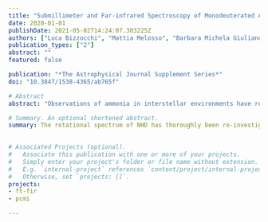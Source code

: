 ```yaml
---
title: "Submillimeter and Far-infrared Spectroscopy of Monodeuterated Amidogen Radical (NHD): Improved Rest Frequencies for Astrophysical Observations"
date: 2020-01-01
publishDate: 2021-05-02T14:24:07.303225Z
authors: ["Luca Bizzocchi", "Mattia Melosso", "Barbara Michela Giuliano", "Luca Dore", "Filippo Tamassia", "Marie-Aline Martin-Drumel", "Olivier Pirali", "Laurent Margulès", "Paola Caselli"]
publication_types: ["2"]
abstract: ""
featured: false

publication: "*The Astrophysical Journal Supplement Series*"
doi: "10.3847/1538-4365/ab765f"

# Abstract
abstract: "Observations of ammonia in interstellar environments have revealed high levels of deuteration, and all its D-containing variants, including ND<sub>3</sub>, have been detected in cold prestellar cores and around young protostars. The observation of these deuterated isotopologues is very useful for elucidating the chemical and physical processes taking place during the very early stages of star formation, as the abundance of deuterated molecules is highly enhanced in dense and cold gas. Nitrogen hydride radicals are key species lying at the very beginning of the reaction pathway leading to the formation of NH<sub>3</sub> and organic molecules of prebiotic interest, but relatively little is known about their D-bearing isotopologues. To date, only ND has been detected in interstellar gas. To aid the identification of further deuterated nitrogen radicals, we have thoroughly reinvestigated the rotational spectrum of NHD by employing two different instruments: a frequency-modulation submillimeter spectrometer operating in the THz region and a synchrotron-based Fourier-transform infrared spectrometer operating in the 50-240 cm<sup>-1</sup> frequency range. NHD was produced in a plasma of NH<sub>3</sub> and D<sub>2</sub>. A wide range of rotational energy levels have been probed thanks to the observation of high-$N$ (up to 15) and high-$K_a$ (up to 9) transitions. A global analysis including our new data and data from the literature has provided a comprehensive set of very accurate spectroscopic parameters. A highly reliable line catalog has been generated to assist archival data searches and future astronomical observations of NHD at submillimeter and THz regimes."

# Summary. An optional shortened abstract.
summary: The rotational spectrum of NHD has thoroughly been re-investigated from the submm region to the FIR.

  
# Associated Projects (optional).
#   Associate this publication with one or more of your projects.
#   Simply enter your project's folder or file name without extension.
#   E.g. `internal-project` references `content/project/internal-project/index.md`.
#   Otherwise, set `projects: []`.
projects:
- ft-fir
- pcmi

---
```



